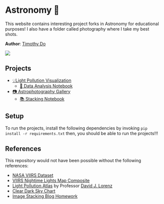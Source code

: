 # Astronomy 🌌
This website contains interesting project forks in Astronomy for educational purposes! I also have a folder called photography where I take my best shots.

**Author**: [Timothy Do](https://timothydo.me)

![](./media/astrointro.gif)

## Projects
- [💡Light Pollution Visualization](https://timothydo.me/astronomy/lightpollution)
    - [📒 Data Analysis Notebook](https://timothydo.me/astronomy/analysis/LightPollution)
- [📷 Astrophotography Gallery](https://timothydo.me/astronomy/photography)
    - [📚 Stacking Notebook](https://timothydo.me/astronomy/analysis/ImageStacking)

## Setup 
To run the projects, install the following dependencies by invoking 
<code>pip install -r requirements.txt</code>
then, you should be able to run the projects!!!

## References
This repository would not have been possible without the following references:
- [NASA VIIRS Dataset](https://www.earthdata.nasa.gov/data/instruments/viirs)
- [VIIRS Nightime Lights Map Composite](https://eogdata.mines.edu/products/vnl/#credit)
- [Light Pollution Atlas](https://djlorenz.github.io/astronomy/lp2022/) by Professor [David J. Lorenz](https://djlorenz.github.io/)
- [Clear Dark Sky Chart](https://www.cleardarksky.com)
- [Image Stacking Blog Homework](https://www.photographingspace.com/homework-download-stack-data/)